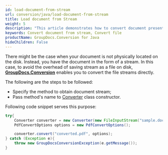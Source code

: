 ```yaml
---
id: load-document-from-stream
url: conversion/java/load-document-from-stream
title: Load document from Stream
weight: 5
description: "This article demonstrates how to convert document presented as stream using GroupDocs.Conversion for Java API."
keywords: Convert document from stream, Convert file
productName: GroupDocs.Conversion for Java
hideChildren: False
---
```

There might be the case when your document is not physically located on the disk. Instead, you have the document in the form of a stream. In this case, to avoid the overhead of saving stream as a file on disk, [**GroupDocs.Conversion**](https://products.groupdocs.com/conversion/java) enables you to convert the file streams directly.

The following are the steps to be followed:

*   Specify the method to obtain document stream; 
*   Pass method's name to [Converter](https://apireference.groupdocs.com/java/conversion/com.groupdocs.conversion/Converter) class constructor.

Following code snippet serves this purpose:

```java
try{
    Converter converter = new Converter(new FileInputStream("sample.docx"));
    PdfConvertOptions options = new PdfConvertOptions();

    converter.convert("converted.pdf", options);
} catch (Exception e){
    throw new GroupDocsConversionException(e.getMessage());
}
```
